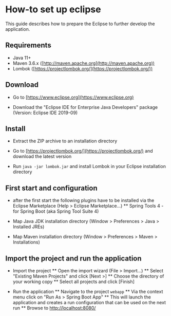 # How-to set up eclipse

This guide describes how to prepare the Eclipse to further develop the application.


## Requirements

* Java 11+
* Maven 3.6.x ([http://maven.apache.org](http://maven.apache.org))
* Lombok ([https://projectlombok.org/](https://projectlombok.org/))


## Download

* Go to [https://www.eclipse.org](https://www.eclipse.org)

* Download the "Eclipse IDE for Enterprise Java Developers" package (Version: Eclipse IDE 2019-09)


## Install

* Extract the ZIP archive to an installation directory

* Go to [https://projectlombok.org/](https://projectlombok.org/) and download the latest version

* Run `java -jar lombok.jar` and install Lombok in your Eclipse installation directory


## First start and configuration

* after the first start the following plugins have to be installed via the Eclipse Marketplace (Help > Eclipse Marketplace...)
** Spring Tools 4 - for Spring Boot (aka Spring Tool Suite 4)

* Map Java JDK installation directory (Window > Preferences > Java > Installed JREs)

* Map Maven installation directory (Window > Preferences > Maven > Installations)


## Import the project and run the application

* Import the project
** Open the import wizard (File > Import...)
** Select "Existing Maven Projects" and click [Next >]
** Choose the directory of your working copy
** Select all projects and click [Finish]

* Run the application
** Navigate to the project `webapp`
** Via the context menu click on "Run As > Spring Boot App"
** This will launch the application and creates a run configuration that can be used on the next run
** Browse to [http://localhost:8080/](http://localhost:8080/)
